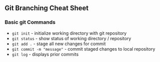 ## Git Branching Cheat Sheet

### Basic git Commands
* `git init` - initialize working directory with git repository
* `git status` - show status of working directory / repository
* `git add .` - stage all new changes for commit
* `git commit -m "message"` - commit staged changes to local repository
*  `git log` - displays prior commits
